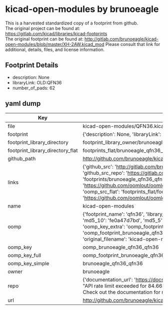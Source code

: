 # kicad-open-modules by brunoeagle  
This is a harvested standardized copy of a footprint from github.  
The original project can be found at:  
https://gitlab.com/kicad/libraries/kicad-footprints  
The original footprint can be found at:
http://gitlab.com/brunoeagle/kicad-open-modules/blob/master/XH-2AW.kicad_mod
Please consult that link for additional, details, files, and license information.  
## Footprint Details
* description: None  
* libraryLink: OLD:QFN36  
* number_of_pads: 62  
## yaml dump  
| Key | Value |  
| --- | --- |  
| file | kicad-open-modules/QFN36.kicad_mod |  
| footprint | {'description': None, 'libraryLink': 'OLD:QFN36', 'number_of_pads': 62} |  
| footprint_library_directory | footprint_library_owner/brunoeagle_kicad-open-modules |  
| footprint_library_directory_flat | footprints_flat/brunoeagle_qfn36_qfn36/working |  
| github_path | http://github.com/brunoeagle/kicad-open-modules/blob/master/QFN36.kicad_mod |  
| links | {'github_src': 'http://gitlab.com/brunoeagle/kicad-open-modules/blob/master/XH-2AW.kicad_mod', 'github_src_repo': 'https://gitlab.com/kicad/libraries/kicad-footprints', 'oomp_bot': 'footprints/brunoeagle_qfn36_qfn36/working', 'oomp_bot_github': 'https://github.com/oomlout/oomlout_oomp_footprint_bot/tree/main/footprints/brunoeagle_qfn36_qfn36/working', 'oomp_src_flat': 'footprints_flat/footprints_flat/brunoeagle_qfn36_qfn36/working', 'oomp_src_flat_github': 'https://github.com/oomlout/oomlout_oomp_footprint_src/tree/main/footprints_flat/brunoeagle_qfn36_qfn36/working'} |  
| name | kicad-open-modules |  
| oomp | {'footprint_name': 'qfn36', 'library_name': 'qfn36_kicad_mod', 'md5': 'fe0a47d7bdf919d091a139bf39632576', 'md5_10': 'fe0a47d7bd', 'md5_5': 'fe0a4', 'md5_6': 'fe0a47', 'oomp_key': 'oomp_brunoeagle_qfn36_qfn36', 'oomp_key_extra': 'oomp_footprint_brunoeagle_qfn36_qfn36', 'oomp_key_full': 'oomp_footprint_brunoeagle_qfn36_qfn36_fe0a47', 'oomp_key_simple': 'brunoeagle_qfn36_qfn36', 'original_filename': 'kicad-open-modules/QFN36.kicad_mod', 'owner_name': 'brunoeagle'} |  
| oomp_key | oomp_brunoeagle_qfn36_qfn36 |  
| oomp_key_full | oomp_footprint_brunoeagle_qfn36_qfn36 |  
| oomp_key_simple | brunoeagle_qfn36_qfn36 |  
| owner | brunoeagle |  
| repo | {'documentation_url': 'https://docs.github.com/rest/overview/resources-in-the-rest-api#rate-limiting', 'message': "API rate limit exceeded for 84.66.173.59. (But here's the good news: Authenticated requests get a higher rate limit. Check out the documentation for more details.)"} |  
| url | http://github.com/brunoeagle/kicad-open-modules |  

